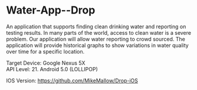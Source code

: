 # Water-App--Drop
An application that supports finding clean drinking water and reporting on testing results. 
In many parts of the world, access to clean water is a severe problem.
Our application will allow water reporting to crowd sourced. 
The application will provide historical graphs to show variations in water quality over time for a specific location.

Target Device: Google Nexus 5X   
API Level: 21. Android 5.0 (LOLLIPOP)

IOS Version: https://github.com/MikeMallow/Drop-iOS